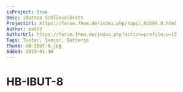 ```yaml
---
isProject: true
Desc: iButton Schlüsselbrett
ProjectUrl: https://forum.fhem.de/index.php/topic,92594.0.html
Author: ext23
AuthorUrl: https://forum.fhem.de/index.php?action=profile;u=15
Tags: Taster, Sensor, Batterie
Thumb: HB-IBUT-8.jpg
Added: 2019-01-10
---
```


# HB-IBUT-8

